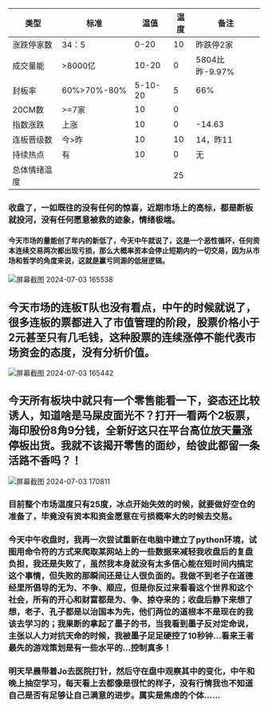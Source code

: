 | 类型             | 标准          | 温值             | 温度   |  备注 |
|--------------|------------|--------------|--------|------ |
| 涨跌停家数   |   34：5     |0-20              |   10    | 昨跌停2家          |
| 成交量能      | >8000亿   | 10-20           |    0     | 5804比昨-9.97%|
| 封板率          |60%>70%-80%|5-10-20   |    5     |66%                   |
| 20CM数       |     >=7家    |   10             |     0    |                       |
| 指数涨跌      |  上涨          |  10               |     0    |-14.63 |
| 连板晋级数   |  今>昨       |  10               |     10    |14，昨11|
| 持续热点       |   有           |   10              |      0   |       无          |
| 总体情绪温度 |                 |                    |     25   |

### 收盘了，一如既往的没有任何的惊喜，近期市场上的高标，都是断板就投河，没有任何愿意被救的迹象，情绪极端。
#### 今天市场的量能创了年内的新低了，今天中午就说了，这是一个恶性循环，任何资本连续交易两次都出现亏损，那么大概率资本会停止短期内的一切交易，因为从市场和哲学的角度来说，这就是赢亏同源的低层逻辑。
![屏幕截图 2024-07-03 165538](https://github.com/kklee888/blog/assets/141330778/997e71a4-f953-447f-8214-9a76f101fe5e)
## 今天市场的连板T队也没有看点，中午的时候就说了，很多连板的票都进入了市值管理的阶段，股票价格小于2元甚至只有几毛钱，这种股票的连续涨停不能代表市场资金的态度，没有分析价值。
![屏幕截图 2024-07-03 165442](https://github.com/kklee888/blog/assets/141330778/2bd8b3c9-0af6-4248-ab62-6846600211ad)
## 今天所有板块中就只有一个零售能看一下，姿态还比较诱人，知道啥是马屎皮面光不？打开一看两个2板票，海印股份8角9分钱，全新好这只在平台高位放天量涨停板出货。我就不该揭开零售的面纱，给彼此都留一条活路不香吗？！
![屏幕截图 2024-07-03 170811](https://github.com/kklee888/blog/assets/141330778/d0f30992-add9-4a6e-ac38-03f74cc3fb1b)

### 目前整个市场温度只有25度，冰点开始失效的时候，就要做好空仓的准备了，毕竟没有资本和资金愿意在亏损概率大的时候去交易。

### 今天中午收盘时，我再一次尝试重新在电脑中建立了python环境，试图用命令符的方式来爬取某网站上的一些数据来减轻我收盘后的复盘负担，我还是失败了，虽然我本身就没有太多信心能在短时间内搞定这个事情，但失败的那瞬间还是让人很负面的。我做不到老子在道德经里所倡导的无为、不争、顺应，但是你反过来看看这个世界和这个社会，所有的开心和财富都是为、争、掠夺来的；收盘后静下来想了想，老子、孔子都是以治国本为先，他们两位的道根本不是现在的我该去学习的；我果断的拿起了墨子的书，当我看到墨子反对定命说，主张以人力对抗天命的时候，我被墨子足足硬控了10秒钟…看来王者最先的游戏策划是有一些水平的…控制真多！

### 明天早晨带着Jo去医院打针，然后守在盘中观察其中的变化，中午和晚上抽空学习，每天看上去都像是很忙的样子，没有行情我也不知道自己是否有足够让自己满意的进步。属实是焦虑的个体……